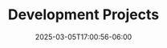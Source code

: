 ---
date: '2025-03-05T17:00:56-06:00'
draft: false
title: 'Development Projects'
type: page
group_list_by_date: false
---